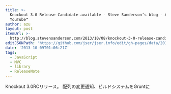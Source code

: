 ```yaml
---
title: >-
  Knockout 3.0 Release Candidate available - Steve Sanderson’s blog - As seen on
  YouTube™
author: azu
layout: post
itemUrl: >-
  http://blog.stevensanderson.com/2013/10/08/knockout-3-0-release-candidate-available/
editJSONPath: 'https://github.com/jser/jser.info/edit/gh-pages/data/2013/10/index.json'
date: '2013-10-09T01:06:21Z'
tags:
  - JavaScript
  - MVC
  - library
  - ReleaseNote
---
```

Knockout 3.0RCリリース。
配列の変更通知、ビルドシステムをGruntに
